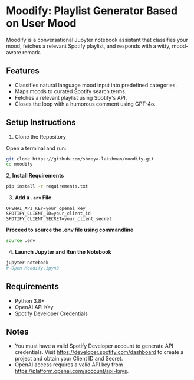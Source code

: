 # Moodify: Playlist Generator Based on User Mood

Moodify is a conversational Jupyter notebook assistant that classifies your mood, fetches a relevant Spotify playlist, and responds with a witty, mood-aware remark.

## Features

- Classifies natural language mood input into predefined categories.
- Maps moods to curated Spotify search terms.
- Fetches a relevant playlist using Spotify's API.
- Closes the loop with a humorous comment using GPT-4o.

## Setup Instructions

1. Clone the Repository

Open a terminal and run:

```bash
git clone https://github.com/shreya-lakshman/moodify.git
cd moodify
``` 

2, **Install Requirements**

```bash
pip install -r requirements.txt
```

3. **Add a `.env` File**

```dotenv
OPENAI_API_KEY=your_openai_key
SPOTIFY_CLIENT_ID=your_client_id
SPOTIFY_CLIENT_SECRET=your_client_secret
```
**Proceed to source the .env file using commandline**

```bash
source .env
```

4. **Launch Jupyter and Run the Notebook**

```bash
jupyter notebook
# Open Moodify.ipynb
```

## Requirements

- Python 3.8+
- OpenAI API Key
- Spotify Developer Credentials

## Notes

- You must have a valid Spotify Developer account to generate API credentials. Visit https://developer.spotify.com/dashboard to create a project and obtain your Client ID and Secret.
- OpenAI access requires a valid API key from https://platform.openai.com/account/api-keys.

